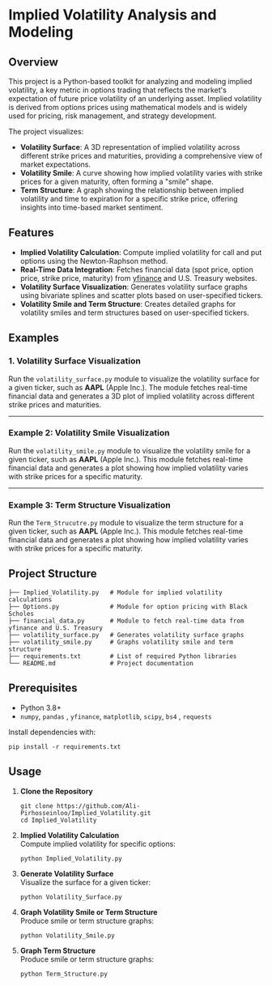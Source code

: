 # Implied Volatility Analysis and Modeling

## Overview  

This project is a Python-based toolkit for analyzing and modeling implied volatility, a key metric in options trading that reflects the market's expectation of future price volatility of an underlying asset. Implied volatility is derived from options prices using mathematical models and is widely used for pricing, risk management, and strategy development.

The project  visualizes:  
- **Volatility Surface**: A 3D representation of implied volatility across different strike prices and maturities, providing a comprehensive view of market expectations.  
- **Volatility Smile**: A curve showing how implied volatility varies with strike prices for a given maturity, often forming a "smile" shape.  
- **Term Structure**: A graph showing the relationship between implied volatility and time to expiration for a specific strike price, offering insights into time-based market sentiment.  


## Features  
- **Implied Volatility Calculation**: Compute implied volatility for call and put options using the Newton-Raphson method.  
- **Real-Time Data Integration**: Fetches financial data (spot price, option price, strike price, maturity) from [yfinance](https://github.com/ranaroussi/yfinance) and U.S. Treasury websites.  
- **Volatility Surface Visualization**: Generates volatility surface graphs using bivariate splines and scatter plots based on user-specified tickers.
- **Volatility Smile and Term Structure**: Creates detailed graphs for volatility smiles and term structures based on user-specified tickers.


Examples
--------

### 1\. Volatility Surface Visualization

Run the `volatility_surface.py` module to visualize the volatility surface for a given ticker, such as **AAPL** (Apple Inc.). The module fetches real-time financial data and generates a 3D plot of implied volatility across different strike prices and maturities.



-------------------------------------------------------------------------

### Example 2: Volatility Smile Visualization  
Run the `volatility_smile.py` module to visualize the volatility smile for a given ticker, such as **AAPL** (Apple Inc.). This module fetches real-time financial data and generates a plot showing how implied volatility varies with strike prices for a specific maturity.

-------------------------------------------------------------------------

### Example 3: Term Structure Visualization  
Run the `Term_Strucutre.py` module to visualize the term structure for a given ticker, such as **AAPL** (Apple Inc.). This module fetches real-time financial data and generates a plot showing how implied volatility varies with strike prices for a specific maturity.


## Project Structure  
```plaintext
├── Implied_Volatility.py   # Module for implied volatility calculations
├── Options.py              # Module for option pricing with Black Scholes
├── financial_data.py       # Module to fetch real-time data from yfinance and U.S. Treasury
├── volatility_surface.py   # Generates volatility surface graphs
├── volatility_smile.py     # Graphs volatility smile and term structure
├── requirements.txt        # List of required Python libraries
└── README.md               # Project documentation
```

## Prerequisites
*   Python 3.8+
* `numpy`, `pandas` , `yfinance`,  `matplotlib`, `scipy`, `bs4` , `requests`

Install dependencies with:

```
pip install -r requirements.txt
```

## Usage

1.  **Clone the Repository**
    ```
    git clone https://github.com/Ali-Pirhosseinloo/Implied_Volatility.git
    cd Implied_Volatility
    ```
    
    
2.  **Implied Volatility Calculation**  
    Compute implied volatility for specific options:
    ```
    python Implied_Volatility.py
    ```
    
3.  **Generate Volatility Surface**  
    Visualize the surface for a given ticker:
    ```
    python Volatility_Surface.py
    ```
    
4.  **Graph Volatility Smile or Term Structure**  
    Produce smile or term structure graphs:
    ```
    python Volatility_Smile.py
    ```

4.  **Graph Term Structure**  
    Produce smile or term structure graphs:
    ```
    python Term_Structure.py
    ```
